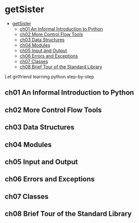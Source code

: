 # getSister

<!-- TOC -->

- [getSister](#getsister)
    - [ch01 An Informal Introduction to Python](#ch01-an-informal-introduction-to-python)
    - [ch02 More Control Flow Tools](#ch02-more-control-flow-tools)
    - [ch03 Data Structures](#ch03-data-structures)
    - [ch04 Modules](#ch04-modules)
    - [ch05 Input and Output](#ch05-input-and-output)
    - [ch06 Errors and Exceptions](#ch06-errors-and-exceptions)
    - [ch07 Classes](#ch07-classes)
    - [ch08 Brief Tour of the Standard Library](#ch08-brief-tour-of-the-standard-library)

<!-- /TOC -->

Let girlfriend learning python step-by-step

## ch01 An Informal Introduction to Python

## ch02 More Control Flow Tools

## ch03 Data Structures

## ch04 Modules

## ch05 Input and Output

## ch06 Errors and Exceptions

## ch07 Classes

## ch08 Brief Tour of the Standard Library
